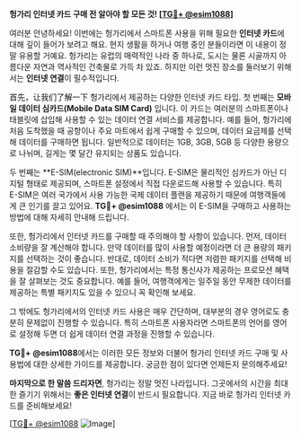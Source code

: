 **헝가리 인터넷 카드 구매 전 알아야 할 모든 것! [[TG💪+ @esim1088](https://t.me/s/esim1088)]**

여러분 안녕하세요! 이번에는 헝가리에서 스마트폰 사용을 위해 필요한 **인터넷 카드**에 대해 깊이 들어가 보려고 해요. 현지 생활을 하거나 여행 중인 분들이라면 이 내용이 정말 유용할 거예요. 헝가리는 유럽의 매력적인 나라 중 하나로, 도시는 물론 시골까지 아름다운 자연과 역사적인 건축물로 가득 차 있죠. 하지만 이런 멋진 장소를 둘러보기 위해서는 **인터넷 연결**이 필수적입니다. 

首先，让我们了解一下 헝가리에서 제공하는 다양한 인터넷 카드 타입. 첫 번째는 **모바일 데이터 심카드(Mobile Data SIM Card)** 입니다. 이 카드는 여러분의 스마트폰이나 태블릿에 삽입해 사용할 수 있는 데이터 연결 서비스를 제공합니다. 예를 들어, 헝가리에 처음 도착했을 때 공항이나 주요 마트에서 쉽게 구매할 수 있으며, 데이터 요금제를 선택해 데이터를 구매하면 됩니다. 일반적으로 데이터는 1GB, 3GB, 5GB 등 다양한 용량으로 나뉘며, 길게는 몇 달간 유지되는 상품도 있습니다.

두 번째는 **E-SIM(electronic SIM)**입니다. E-SIM은 물리적인 심카드가 아닌 디지털 형태로 제공되며, 스마트폰 설정에서 직접 다운로드해 사용할 수 있습니다. 특히 E-SIM은 여러 국가에서 사용 가능한 국제 데이터 플랜을 제공하기 때문에 여행객들에게 큰 인기를 끌고 있어요. **TG💪+ @esim1088** 에서는 이 E-SIM을 구매하고 사용하는 방법에 대해 자세히 안내해 드립니다.

또한, 헝가리에서 인터넷 카드를 구매할 때 주의해야 할 사항이 있습니다. 먼저, 데이터 소비량을 잘 계산해야 합니다. 만약 데이터를 많이 사용할 예정이라면 더 큰 용량의 패키지를 선택하는 것이 좋습니다. 반대로, 데이터 소비가 적다면 저렴한 패키지를 선택해 비용을 절감할 수도 있습니다. 또한, 헝가리에서는 특정 통신사가 제공하는 프로모션 혜택을 잘 살펴보는 것도 중요합니다. 예를 들어, 여행객에게는 일주일 동안 무제한 데이터를 제공하는 특별 패키지도 있을 수 있으니 꼭 확인해 보세요.

그 밖에도 헝가리에서의 인터넷 카드 사용은 매우 간단하며, 대부분의 경우 영어로도 충분히 문제없이 진행할 수 있습니다. 특히 스마트폰 사용자라면 스마트폰의 언어를 영어로 설정해 두면 더 쉽게 데이터 연결 과정을 진행할 수 있습니다.

**TG💪+ @esim1088**에서는 이러한 모든 정보와 더불어 헝가리 인터넷 카드 구매 및 사용법에 대한 상세한 가이드를 제공합니다. 궁금한 점이 있다면 언제든지 문의해주세요!

**마지막으로 한 말씀 드리자면**, 헝가리는 정말 멋진 나라입니다. 그곳에서의 시간을 최대한 즐기기 위해서는 **좋은 인터넷 연결**이 반드시 필요합니다. 지금 바로 헝가리 인터넷 카드를 준비해보세요! 

[[TG💪+ @esim1088](https://t.me/s/esim1088) ![Image](https://i.postimg.cc/Y0z9fWf4/image.png)]